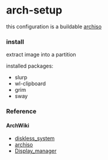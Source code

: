 # arch-setup
this configuration is a buildable [archiso](https://wiki.archlinux.org/title/archiso)

### install

extract image into a partition

installed packages:
- slurp
- wl-clipboard
- grim
- sway



### Reference 

#### ArchWiki

- [diskless_system](https://wiki.archlinux.org/title/diskless_system)
- [archiso](https://wiki.archlinux.org/title/archiso)
- [Display_manager](https://wiki.archlinux.org/title/Display_manager)






